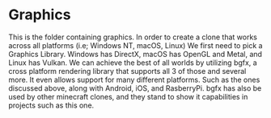 # Graphics

This is the folder containing graphics. In order to create a clone that works across all platforms (i.e; Windows NT, macOS, Linux) We first need to pick a Graphics Library. Windows has DirectX, macOS has OpenGL and Metal, and Linux has Vulkan.
We can achieve the best of all worlds by utilizing bgfx, a cross platform rendering library that supports all 3 of those and several more. It even allows support for many different platforms. Such as the ones discussed above, along with Android, iOS, and RasberryPi.
bgfx has also be used by other minecraft clones, and they stand to show it capabilities in projects such as this one.

<img url='https://repository-images.githubusercontent.com/3925242/a4566200-912a-11ea-984f-c387546a3126'>
